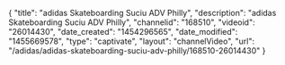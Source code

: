 {
    "title": "adidas Skateboarding Suciu ADV Philly",
    "description": "adidas Skateboarding Suciu ADV Philly",
    "channelid": "168510",
    "videoid": "26014430",
    "date_created": "1454296565",
    "date_modified": "1455669578",
    "type": "captivate",
    "layout": "channelVideo",
    "url": "\/adidas\/adidas-skateboarding-suciu-adv-philly\/168510-26014430"
}